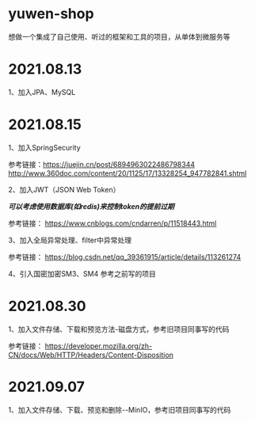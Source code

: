 # yuwen-shop

想做一个集成了自己使用、听过的框架和工具的项目，从单体到微服务等

# 2021.08.13

1、加入JPA、MySQL

# 2021.08.15

1、加入SpringSecurity

参考链接：https://juejin.cn/post/6894963022486798344
http://www.360doc.com/content/20/1125/17/13328254_947782841.shtml

2、加入JWT（JSON Web Token）

***可以考虑使用数据库(如redis)来控制token的提前过期***

参考链接：
https://www.cnblogs.com/cndarren/p/11518443.html

3、加入全局异常处理、filter中异常处理

参考链接：
https://blog.csdn.net/qq_39361915/article/details/113261274

4、引入国密加密SM3、SM4 参考之前写的项目

# 2021.08.30

1、加入文件存储、下载和预览方法-磁盘方式，参考旧项目同事写的代码

参考链接：
https://developer.mozilla.org/zh-CN/docs/Web/HTTP/Headers/Content-Disposition

# 2021.09.07

1、加入文件存储、下载、预览和删除--MinIO，参考旧项目同事写的代码


